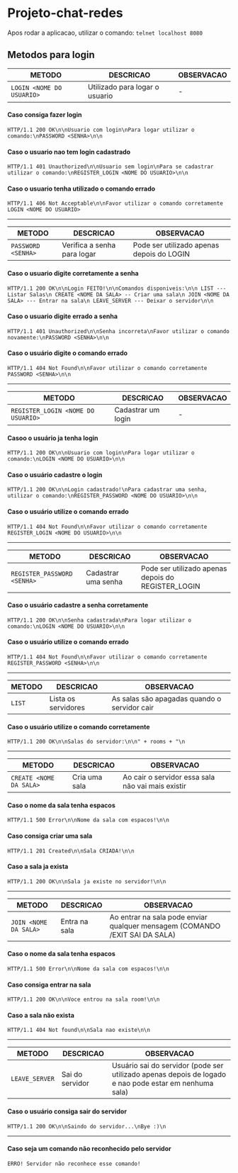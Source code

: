 # Projeto-chat-redes
Apos rodar a aplicacao, utilizar o comando: `telnet localhost 8080`


## Metodos para login

| METODO | DESCRICAO | OBSERVACAO |
| ------------------- | ------------------- | ------------------- |
| `LOGIN <NOME DO USUARIO>` | Utilizado para logar o usuario | - |

#### Caso consiga fazer login
`HTTP/1.1 200 OK\n\nUsuario com login\nPara logar utilizar o comando:\nPASSWORD <SENHA>\n\n`

#### Caso o usuario nao tem login cadastrado
`HTTP/1.1 401 Unauthorized\n\nUsuario sem login\nPara se cadastrar utilizar o comando:\nREGISTER_LOGIN <NOME DO USUARIO>\n\n`

#### Caso o usuario tenha utilizado o comando errado
`HTTP/1.1 406 Not Acceptable\n\nFavor utilizar o comando corretamente LOGIN <NOME DO USUARIO>`

***

| METODO | DESCRICAO | OBSERVACAO |
| ------------------- | ------------------- | ------------------- |
| `PASSWORD <SENHA>` | Verifica a senha para logar | Pode ser utilizado apenas depois do LOGIN |

#### Caso o usuario digite corretamente a senha
`HTTP/1.1 200 OK\n\nLogin FEITO!\n\nComandos disponiveis:\n\n
LIST --- Listar Salas\n
CREATE <NOME DA SALA> -- Criar uma sala\n
JOIN <NOME DA SALA> --- Entrar na sala\n
LEAVE_SERVER --- Deixar o servidor\n\n`

#### Caso o usuario digite errado a senha
`HTTP/1.1 401 Unauthorized\n\nSenha incorreta\nFavor utilizar o comando novamente:\nPASSWORD <SENHA>\n\n`

#### Caso o usuário digite o comando errado
`HTTP/1.1 404 Not Found\n\nFavor utilizar o comando corretamente PASSWORD <SENHA>\n\n`

***

| METODO | DESCRICAO | OBSERVACAO |
| ------------------- | ------------------- | ------------------- |
| `REGISTER_LOGIN <NOME DO USUARIO>` | Cadastrar um login | - |

#### Casoo o usuário ja tenha login
`HTTP/1.1 200 OK\n\nUsuario com login\nPara logar utilizar o comando:\nLOGIN <NOME DO USUARIO>\n\n`

#### Caso o usuário cadastre o login
`HTTP/1.1 200 OK\n\nLogin cadastrado!\nPara cadastrar uma senha, utilizar o comando:\nREGISTER_PASSWORD <NOME DO USUARIO>\n\n`

#### Caso o usuário utilize o comando errado
`HTTP/1.1 404 Not Found\n\nFavor utilizar o comando corretamente REGISTER_LOGIN <NOME DO USUARIO>\n\n`

***

| METODO | DESCRICAO | OBSERVACAO |
| ------------------- | ------------------- | ------------------- |
| `REGISTER_PASSWORD <SENHA>` | Cadastrar uma senha | Pode ser utilizado apenas depois do REGISTER_LOGIN |

#### Caso o usuário cadastre a senha corretamente
`HTTP/1.1 200 OK\n\nSenha cadastrada\nPara logar utilizar o comando:\nLOGIN <NOME DO USUARIO>\n\n`

#### Caso o usuário utilize o comando errado
`HTTP/1.1 404 Not Found\n\nFavor utilizar o comando corretamente REGISTER_PASSWORD <SENHA>\n\n`

***

| METODO | DESCRICAO | OBSERVACAO |
| ------------------- | ------------------- | ------------------- |
| `LIST` | Lista os servidores | As salas são apagadas quando o servidor cair |

#### Caso o usuário utilize o comando corretamente
`HTTP/1.1 200 OK\n\nSalas do servidor:\n\n" + rooms + "\n`

***

| METODO | DESCRICAO | OBSERVACAO |
| ------------------- | ------------------- | ------------------- |
| `CREATE <NOME DA SALA>` | Cria uma sala | Ao cair o servidor essa sala não vai mais existir |

#### Caso o nome da sala tenha espacos
`HTTP/1.1 500 Error\n\nNome da sala com espacos!\n\n`

#### Caso consiga criar uma sala
`HTTP/1.1 201 Created\n\nSala CRIADA!\n\n`

#### Caso a sala ja exista
`HTTP/1.1 200 OK\n\nSala ja existe no servidor!\n\n`

***

| METODO | DESCRICAO | OBSERVACAO |
| ------------------- | ------------------- | ------------------- |
| `JOIN <NOME DA SALA>` | Entra na sala | Ao entrar na sala pode enviar qualquer mensagem (COMANDO /EXIT SAI DA SALA) |

#### Caso o nome da sala tenha espacos
`HTTP/1.1 500 Error\n\nNome da sala com espacos!\n\n`

#### Caso consiga entrar na sala
`HTTP/1.1 200 OK\n\nVoce entrou na sala room!\n\n`

#### Caso a sala não exista
`HTTP/1.1 404 Not found\n\nSala nao existe\n\n`

***

| METODO | DESCRICAO | OBSERVACAO |
| ------------------- | ------------------- | ------------------- |
| `LEAVE_SERVER` | Sai do servidor | Usuário sai do servidor (pode ser utilizado apenas depois de logado e nao pode estar em nenhuma sala) |

#### Caso o usuário consiga sair do servidor
`HTTP/1.1 200 OK\n\nSaindo do servidor...\nBye :)\n`

***

#### Caso seja um comando não reconhecido pelo servidor
`ERRO! Servidor não reconhece esse comando!`
